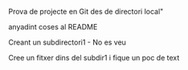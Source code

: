 Prova de projecte en Git des de directori local"


anyadint coses al README

Creant un  subdirectori1 - No es veu

Cree un fitxer dins del subdir1 i fique un poc de text
